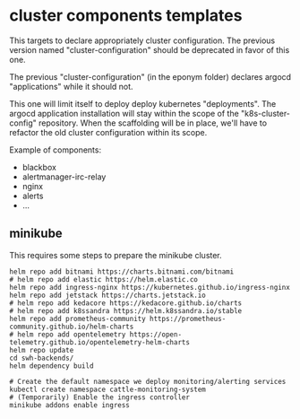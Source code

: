 # cluster components templates

This targets to declare appropriately cluster configuration. The previous version named
"cluster-configuration" should be deprecated in favor of this one.

The previous "cluster-configuration" (in the eponym folder) declares argocd
"applications" while it should not.

This one will limit itself to deploy deploy kubernetes "deployments". The argocd
application installation will stay within the scope of the "k8s-cluster-config"
repository. When the scaffolding will be in place, we'll have to refactor the old
cluster configuration within its scope.

Example of components:
- blackbox
- alertmanager-irc-relay
- nginx
- alerts
- ...

## minikube

This requires some steps to prepare the minikube cluster.

```
helm repo add bitnami https://charts.bitnami.com/bitnami
# helm repo add elastic https://helm.elastic.co
helm repo add ingress-nginx https://kubernetes.github.io/ingress-nginx
helm repo add jetstack https://charts.jetstack.io
# helm repo add kedacore https://kedacore.github.io/charts
# helm repo add k8ssandra https://helm.k8ssandra.io/stable
helm repo add prometheus-community https://prometheus-community.github.io/helm-charts
# helm repo add opentelemetry https://open-telemetry.github.io/opentelemetry-helm-charts
helm repo update
cd swh-backends/
helm dependency build

# Create the default namespace we deploy monitoring/alerting services
kubectl create namespace cattle-monitoring-system
# (Temporarily) Enable the ingress controller
minikube addons enable ingress
```
